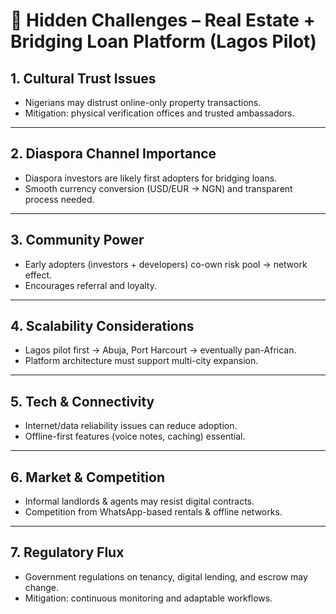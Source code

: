 # 🧩 Hidden Challenges – Real Estate + Bridging Loan Platform (Lagos Pilot)

## 1. Cultural Trust Issues

- Nigerians may distrust online-only property transactions.  
- Mitigation: physical verification offices and trusted ambassadors.  

---

## 2. Diaspora Channel Importance

- Diaspora investors are likely first adopters for bridging loans.  
- Smooth currency conversion (USD/EUR → NGN) and transparent process needed.  

---

## 3. Community Power

- Early adopters (investors + developers) co-own risk pool → network effect.  
- Encourages referral and loyalty.  

---

## 4. Scalability Considerations

- Lagos pilot first → Abuja, Port Harcourt → eventually pan-African.  
- Platform architecture must support multi-city expansion.  

---

## 5. Tech & Connectivity

- Internet/data reliability issues can reduce adoption.  
- Offline-first features (voice notes, caching) essential.  

---

## 6. Market & Competition

- Informal landlords & agents may resist digital contracts.  
- Competition from WhatsApp-based rentals & offline networks.  

---

## 7. Regulatory Flux

- Government regulations on tenancy, digital lending, and escrow may change.  
- Mitigation: continuous monitoring and adaptable workflows.  
